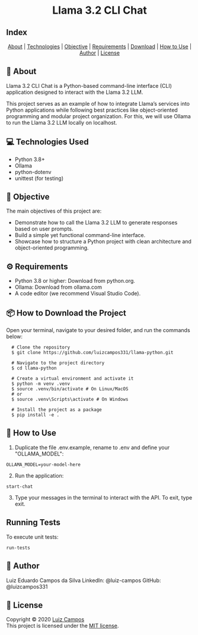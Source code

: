 <h1 align="center">
  Llama 3.2 CLI Chat
</h1>

## Index
<p align="center">
  <a href="#bookmark-about">About</a> |
  <a href="#computer-technologies-used">Technologies</a> |
  <a href="#dart-objective">Objective</a> |
  <a href="#gear-requirements">Requirements</a> |
  <a href="#package-how-to-download-the-project">Download</a> |
  <a href="#wrench-how-to-use">How to Use</a> |
  <a href="#bust_in_silhouette-author">Author</a> |
  <a href="#pencil-license">License</a>
</p>

## :bookmark: About
Llama 3.2 CLI Chat is a Python-based command-line interface (CLI) application designed to interact with the Llama 3.2 LLM.

This project serves as an example of how to integrate Llama’s services into Python applications while following best practices like object-oriented programming and modular project organization. For this, we will use Ollama to run the Llama 3.2 LLM locally on localhost.

## :computer: Technologies Used

- Python 3.8+
- Ollama
- python-dotenv
- unittest (for testing)

## :dart: Objective

The main objectives of this project are:
- Demonstrate how to call the Llama 3.2 LLM to generate responses based on user prompts.
- Build a simple yet functional command-line interface.
- Showcase how to structure a Python project with clean architecture and object-oriented programming.

## :gear: Requirements

- Python 3.8 or higher: Download from python.org.
- Ollama: Download from ollama.com
- A code editor (we recommend Visual Studio Code).

## :package: How to Download the Project

Open your terminal, navigate to your desired folder, and run the commands below:

```
  # Clone the repository
  $ git clone https://github.com/luizcampos331/llama-python.git

  # Navigate to the project directory
  $ cd llama-python

  # Create a virtual environment and activate it
  $ python -m venv .venv
  $ source .venv/bin/activate # On Linux/MacOS
  # or
  $ source .venv\Scripts\activate # On Windows

  # Install the project as a package
  $ pip install -e .
```

## :wrench: How to Use

1. Duplicate the file .env.example, rename to .env and define your "OLLAMA_MODEL":
```
OLLAMA_MODEL=your-model-here
```

2. Run the application:
```
start-chat
```

3. Type your messages in the terminal to interact with the API. To exit, type exit.

## Running Tests

To execute unit tests:
```
run-tests
```

## :bust_in_silhouette: Author

Luiz Eduardo Campos da Silva
LinkedIn: @luiz-campos
GitHub: @luizcampos331

## :pencil: License

Copyright © 2020 <a href="https://www.github.com/luizcampos331">Luiz Campos</a></br>
This project is licensed under the <a href="LICENSE">MIT license</a>.